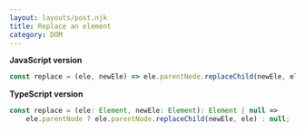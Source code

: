 ```yaml
---
layout: layouts/post.njk
title: Replace an element
category: DOM
---
```


**JavaScript version**

```js
const replace = (ele, newEle) => ele.parentNode.replaceChild(newEle, ele);
```

**TypeScript version**

```js
const replace = (ele: Element, newEle: Element): Element | null =>
	ele.parentNode ? ele.parentNode.replaceChild(newEle, ele) : null;
```
